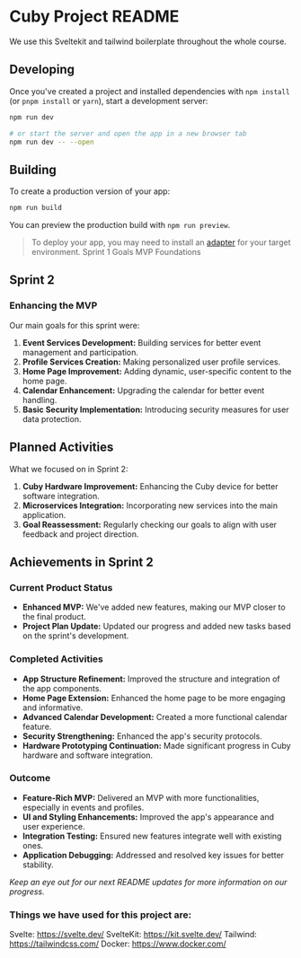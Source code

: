 # Cuby Project README

We use this Sveltekit and tailwind boilerplate throughout the whole course.

## Developing

Once you've created a project and installed dependencies with `npm install` (or `pnpm install` or `yarn`), start a development server:

```bash
npm run dev

# or start the server and open the app in a new browser tab
npm run dev -- --open
```

## Building

To create a production version of your app:

```bash
npm run build
```

You can preview the production build with `npm run preview`.

> To deploy your app, you may need to install an [adapter](https://kit.svelte.dev/docs/adapters) for your target environment.
Sprint 1 Goals
MVP Foundations

## Sprint 2

### Enhancing the MVP
Our main goals for this sprint were:

1. **Event Services Development:** Building services for better event management and participation.
2. **Profile Services Creation:** Making personalized user profile services.
3. **Home Page Improvement:** Adding dynamic, user-specific content to the home page.
4. **Calendar Enhancement:** Upgrading the calendar for better event handling.
5. **Basic Security Implementation:** Introducing security measures for user data protection.

## Planned Activities

What we focused on in Sprint 2:

1. **Cuby Hardware Improvement:** Enhancing the Cuby device for better software integration.
2. **Microservices Integration:** Incorporating new services into the main application.
3. **Goal Reassessment:** Regularly checking our goals to align with user feedback and project direction.

## Achievements in Sprint 2

### Current Product Status

- **Enhanced MVP:** We've added new features, making our MVP closer to the final product.
- **Project Plan Update:** Updated our progress and added new tasks based on the sprint's development.

### Completed Activities

- **App Structure Refinement:** Improved the structure and integration of the app components.
- **Home Page Extension:** Enhanced the home page to be more engaging and informative.
- **Advanced Calendar Development:** Created a more functional calendar feature.
- **Security Strengthening:** Enhanced the app's security protocols.
- **Hardware Prototyping Continuation:** Made significant progress in Cuby hardware and software integration.

### Outcome

- **Feature-Rich MVP:** Delivered an MVP with more functionalities, especially in events and profiles.
- **UI and Styling Enhancements:** Improved the app's appearance and user experience.
- **Integration Testing:** Ensured new features integrate well with existing ones.
- **Application Debugging:** Addressed and resolved key issues for better stability.



*Keep an eye out for our next README updates for more information on our progress.*



### Things we have used for this project are:
Svelte: https://svelte.dev/
SvelteKit: https://kit.svelte.dev/
Tailwind: https://tailwindcss.com/
Docker: https://www.docker.com/
